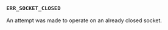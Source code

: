 ### `ERR_SOCKET_CLOSED`

An attempt was made to operate on an already closed socket.

<a id="ERR_SOCKET_CLOSED_BEFORE_CONNECTION"></a>
